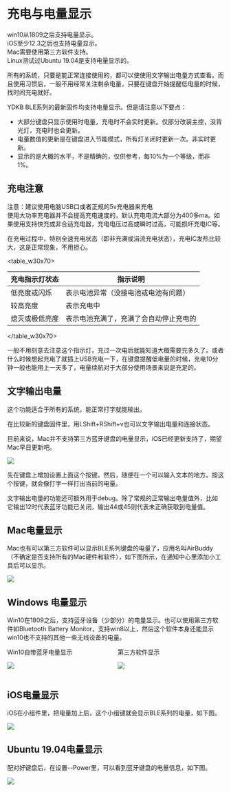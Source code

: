 # 充电与电量显示
win10从1809之后支持电量显示。  
iOS至少12.3之后也支持电量显示。  
Mac需要使用第三方软件支持。  
Linux测试过Ubuntu 19.04是支持电量显示的。

所有的系统，只要是能正常连接使用的，都可以使使用文字输出电量方式查看。而且使用习惯后，一般不用经常关注剩余电量，只要在键盘开始提醒低电量的时候，找时间充电就好。

<html><div class="hint">
<subtitle>YDKB BLE系列的最新固件均支持电量显示。但是请注意以下要点：</subtitle>

  - 大部分键盘只显示使用时电量，充电时不会实时更新。仅部分改装主控，没背光灯，充电时也会更新。
  - 电量数值的更新是在键盘进入节能模式，所有灯关闭时更新一次。非实时更新。
  - 显示的是大概的水平，不是精确的，仅供参考，每10%为一个等级，而非1%。
</div></html>


## 充电注意

<html><div class="attention">
<subtitle>注意：建议使用电脑USB口或者正规的5v充电器来充电</subtitle>
<br>使用大功率充电器并不会提高充电速度的，默认充电电流大部分为400多ma。如果使用支持快充或非合适充电器，充电电压过高或瞬时过高，可能损坏充电IC等。
</div></html>

在充电过程中，特别全速充电状态（即非充满或涓流充电状态），充电IC发热比较大，这是正常现象，不用担心。

<table_w30x70>

| 充电指示灯状态 | 指示说明 |
| ---- | ---- |
| 低亮度或闪烁 | 表示电池异常（没接电池或电池有问题） |
| 较高亮度 | 表示充电中 |
| 熄灭或极低亮度 | 表示电池充满了，充满了会自动停止充电的 |

</table_w30x70>

一般不用刻意去注意这个指示灯，充过一次电后就能知道大概需要充多久了。或者什么时候想起充电了就插上USB充电一下，在键盘提醒低电量的时候，充电10分钟一般也能用上一天多了，电量续航对于大部分使用场景来说是充足的。


## 文字输出电量
这个功能适合于所有的系统，能正常打字就能输出。

在比较新的键盘固件里，用<key>LShift+RShift+v</key>也可以文字输出电量和连接状态。

目前来说，Mac并不支持第三方蓝牙键盘的电量显示，iOS已经更新支持了，期望Mac早日更新吧。

<div style="width: 600px">

![](/assets/ble_battery04.png?600)
</div>

先在键盘上增加设置上面这个按键。然后，随便在一个可以输入文本的地方。按这个按键，就会像打字一样打出当前的电量。

文字输出电量的功能还可额外用于debug。除了常规的正常输出电量值外，比如它输出12时代表蓝牙功能已关闭，输出44或45则代表未正确获取到电量值。


## Mac电量显示

Mac也有可以第三方软件可以显示BLE系列键盘的电量了，应用名叫AirBuddy（不确定是否支持所有的Mac硬件和软件），如下图所示，在通知中心里添加小工具后可以显示。

![](/assets/ble_mac_battery.jpg)


## Windows 电量显示

Win10在1809之后，支持蓝牙设备（少部分）的电量显示。也可以使用第三方软件如Bluetooth Battery Monitor，支持win8以上，然后这个软件本身还能显示win10也不支持的其他一些无线设备的电量。

<html>
<two_col>
<div style="float:left;width:48%;">
<col_h5>Win10自带蓝牙电量显示</col_h5>

![](/assets/ble_battery01.png)

</div>
<div style="float:left;width:3%;">&nbsp;</div>
<div style="float:left;width:48%;">
<col_h5>第三方软件显示</col_h5>

![](/assets/ble_battery02.png)
</div>
</two_col>
<div style="clear:both;"></div>
</html>


## iOS电量显示
iOS在小组件里，把电量加上后，这个小组键就会显示BLE系列的电量，如下图。  

<div style="width: 600px">

![](/assets/ble_battery03.png?600)
</div>


## Ubuntu 19.04电量显示
配对好键盘后，在设置--Power里，可以看到蓝牙键盘的电量信息，如下图。  

<div style="width: 700px">

![](/assets/ble_battery004.png?600)
</div>


